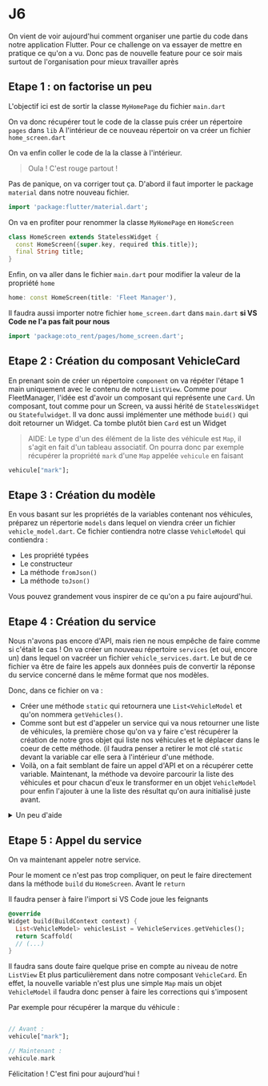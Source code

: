 
# J6

On vient de voir aujourd'hui comment organiser une partie du code dans notre application Flutter. Pour ce challenge on va essayer de mettre en pratique ce qu'on a vu. Donc pas de nouvelle feature pour ce soir mais surtout de l'organisation pour mieux travailler après

## Etape 1 : on factorise un peu

L'objectif ici est de sortir la classe `MyHomePage` du fichier `main.dart`

On va donc récupérer tout le code de la classe puis créer un répertoire `pages` dans `lib`
A l'intérieur de ce nouveau répertoir on va créer un fichier `home_screen.dart` 

On va enfin coller le code de la la classe à l'intérieur.

> Oula ! C'est rouge partout !

Pas de panique, on va corriger tout ça. D'abord il faut importer le package `material` dans notre nouveau fichier.

```dart
import 'package:flutter/material.dart';
```

On va en profiter pour renommer la classe `MyHomePage` en `HomeScreen`

```dart
class HomeScreen extends StatelessWidget {
  const HomeScreen({super.key, required this.title});
  final String title;
}
```

Enfin, on va aller dans le fichier `main.dart` pour modifier la valeur de la propriété `home`

```dart
home: const HomeScreen(title: 'Fleet Manager'),
```

Il faudra aussi importer notre fichier `home_screen.dart` dans `main.dart` **si VS Code ne l'a pas fait pour nous**

```dart
import 'package:oto_rent/pages/home_screen.dart';
```

## Etape 2 : Création du composant VehicleCard

En prenant soin de créer un répertoire `component` on va répéter l'étape 1 main uniquement avec le contenu de notre `ListView`. Comme pour    FleetManager, l'idée est d'avoir un composant qui représente une `Card`. Un composant, tout comme pour un Screen, va aussi hérité de   `StatelessWidget` ou `Statefulwidget`. Il va donc aussi implémenter une méthode `buid()` qui doit retourner un Widget. Ca tombe plutôt bien `Card` est un Widget

> AIDE: Le type d'un des élément de la liste des véhicule est `Map`, il s'agit en fait d'un tableau associatif. On pourra donc par exemple récupérer la propriété `mark` d'une `Map` appelée `vehicule` en faisant 

```dart
vehicule["mark"];
```

## Etape 3 : Création du modèle

En vous basant sur les propriétés de la variables contenant nos véhicules, préparez un répertorie `models` dans lequel on viendra créer un fichier `vehicle_model.dart`.
Ce fichier contiendra notre classe `VehicleModel` qui contiendra :

 - Les propriété typées
 - Le constructeur
 - La méthode `fromJson()`
 - La méthode `toJson()`

Vous pouvez grandement vous inspirer de ce qu'on a pu faire aujourd'hui.

## Etape 4 : Création du service

Nous n'avons pas encore d'API, mais rien ne nous empêche de faire comme si c'était le cas !
On va créer un nouveau répertoire `services` (et oui, encore un) dans lequel on vacréer un fichier `vehicle_services.dart`.
Le but de ce fichier va être de faire les appels aux données puis de convertir la réponse du service concerné dans le même format que nos modèles.

Donc, dans ce fichier on va :

- Créer une méthode `static` qui retournera une `List<VehicleModel` et qu'on nommera `getVehicles()`.
- Comme sont but est d'appeler un service qui va nous retourner une liste de véhicules, la première chose qu'on va y faire c'est récupérer la création de notre gros objet qui liste nos véhicules et le déplacer dans le coeur de cette méthode. (il faudra penser a retirer le mot clé `static` devant la variable car elle sera à l'intérieur d'une méthode.
- Voilà, on a fait semblant de faire un appel d'API et on a récupérer cette variable. Maintenant, la méthode va devoire parcourir la liste des véhicules et pour chacun d'eux le transformer en un objet `VehicleModel` pour enfin l'ajouter à une la liste des résultat qu'on aura initialisé juste avant.

<details>
<summary>Un peu d'aide</summary>

Cela devrait resembler à ça 

```dart
// On créé une liste de VehicleModel :
var vehiclesList = <VehicleModel>[];

// Trois étapes :
// On parcour la liste en entrée (map()), pour chaque élément on le map avec la factory fromJson, on ajoute le nouvel élément à la list de sortie (toList()) :
vehiclesList = vehicules.map((e) => VehicleModel.fromJson(e)).toList();
// On retourne le résultat final :
return vehiclesList;
```

</details>

## Etape 5 : Appel du service

On va maintenant appeler notre service. 

Pour le moment ce n'est pas trop compliquer, on peut le faire directement dans la méthode `build` du `HomeScreen`. Avant le `return`

Il faudra penser à faire l'import si VS Code joue les feignants
```dart
@override
Widget build(BuildContext context) {
  List<VehicleModel> vehiclesList = VehicleServices.getVehicles();
  return Scaffold(
  // (...)
}
```

Il faudra sans doute faire quelque prise en compte au niveau de notre `ListView`
Et plus particulièrement dans notre composant `VehicleCard`. En effet, la nouvelle variable n'est plus une simple `Map` mais un objet `VehicleModel` il faudra donc penser à faire les corrections qui s'imposent

Par exemple pour récupérer la marque du véhicule :

```dart

// Avant :
vehicule["mark"];

// Maintenant :
vehicule.mark
```

Félicitation ! C'est fini pour aujourd'hui !
